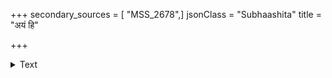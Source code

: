 +++
secondary_sources = [ "MSS_2678",]
jsonClass = "Subhaashita"
title = "अयं हि"

+++

<details><summary>Text</summary>

अयं हि देहिनो देहो द्रव्यज्ञानक्रियात्मकः।  
देहिनो विविधक्लेशसंतापकृदुदाहृतः॥
</details>
